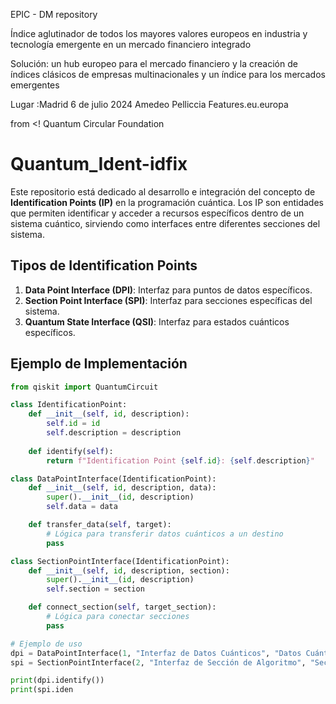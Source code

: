 EPIC - DM repository

Índice aglutinador de todos los mayores valores europeos en industria y tecnología emergente en un mercado financiero integrado

Solución: un hub europeo para el mercado financiero y la creación de índices clásicos de empresas multinacionales y un índice para los mercados emergentes

Lugar :Madrid 6 de julio 2024
Amedeo Pelliccia
Features.eu.europa

from <! Quantum Circular Foundation 

# Quantum_Ident-idfix

Este repositorio está dedicado al desarrollo e integración del concepto de **Identification Points (IP)** en la programación cuántica. Los IP son entidades que permiten identificar y acceder a recursos específicos dentro de un sistema cuántico, sirviendo como interfaces entre diferentes secciones del sistema.

## Tipos de Identification Points
1. **Data Point Interface (DPI)**: Interfaz para puntos de datos específicos.
2. **Section Point Interface (SPI)**: Interfaz para secciones específicas del sistema.
3. **Quantum State Interface (QSI)**: Interfaz para estados cuánticos específicos.

## Ejemplo de Implementación
```python
from qiskit import QuantumCircuit

class IdentificationPoint:
    def __init__(self, id, description):
        self.id = id
        self.description = description
    
    def identify(self):
        return f"Identification Point {self.id}: {self.description}"

class DataPointInterface(IdentificationPoint):
    def __init__(self, id, description, data):
        super().__init__(id, description)
        self.data = data

    def transfer_data(self, target):
        # Lógica para transferir datos cuánticos a un destino
        pass

class SectionPointInterface(IdentificationPoint):
    def __init__(self, id, description, section):
        super().__init__(id, description)
        self.section = section

    def connect_section(self, target_section):
        # Lógica para conectar secciones
        pass

# Ejemplo de uso
dpi = DataPointInterface(1, "Interfaz de Datos Cuánticos", "Datos Cuánticos")
spi = SectionPointInterface(2, "Interfaz de Sección de Algoritmo", "Sección Cuántica")

print(dpi.identify())
print(spi.iden
